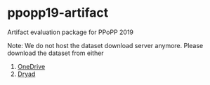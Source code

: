 # ppopp19-artifact
Artifact evaluation package for PPoPP 2019

Note: We do not host the dataset download server anymore.
Please download the dataset from either

1. [OneDrive](https://buckeyemailosu-my.sharepoint.com/:u:/g/personal/geng_161_buckeyemail_osu_edu/EQ5JFw7kB6JNjqWVQc3HlbsB_YYo5HRqL8VnVSN9ZTSkAw?e=zqfEJ4)
2. [Dryad](https://datadryad.org/stash/share/DWkaodLoXKMzp3IZuu0UFwo87d0xNKgMdHYmSguwTqA)
